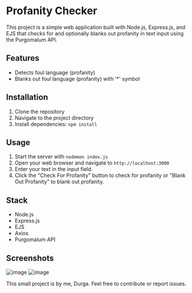 # Profanity Checker

This project is a simple web application built with Node.js, Express.js, and EJS that checks for and optionally blanks out profanity in text input using the Purgomalum API.

## Features
- Detects foul language (profanity)
- Blanks out foul language (profanity) with '*' symbol

## Installation

1. Clone the repository
2. Navigate to the project directory
3. Install dependencies: `npm install`

## Usage

1. Start the server with `nodemon index.js`
2. Open your web browser and navigate to `http://localhost:3000`
3. Enter your text in the input field.
4. Click the "Check For Profanity" button to check for profanity or "Blank Out Profanity" to blank out profanity.

## Stack

- Node.js
- Express.js
- EJS
- Axios
- Purgomalum API

## Screenshots
![image](https://github.com/aaagrud/profanityChecker/assets/118443621/85f521aa-9b11-4de5-a3bf-bf7736ddb264)
![image](https://github.com/aaagrud/profanityChecker/assets/118443621/50cef1b2-8b70-4473-87bf-37e885658150)

This small project is by me, Durga. Feel free to contribute or report issues.

